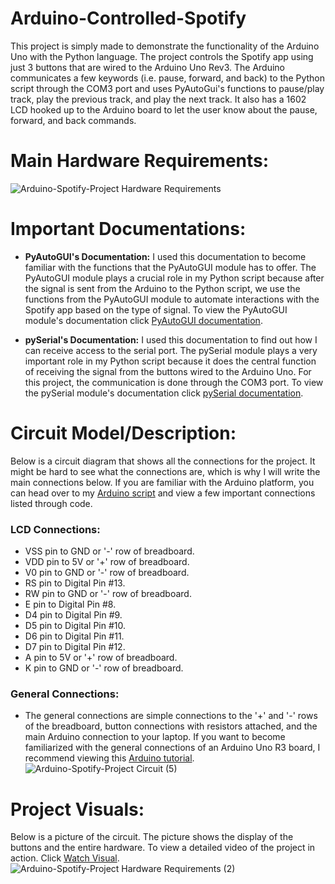 # Arduino-Controlled-Spotify

This project is simply made to demonstrate the functionality of the Arduino Uno with the Python language. The project controls the Spotify app using just 3 buttons that are wired to the Arduino Uno Rev3. The Arduino communicates a few keywords (i.e. pause, forward, and back) to the Python script through the COM3 port and uses PyAutoGui's functions to pause/play track, play the previous track, and play the next track. It also has a 1602 LCD hooked up to the Arduino board to let the user know about the pause, forward, and back commands.

# Main Hardware Requirements:
![Arduino-Spotify-Project Hardware Requirements](https://user-images.githubusercontent.com/81925146/129283181-aa8ddbe9-8979-4b79-9e00-d070d46cac18.png)

# Important Documentations:

- **PyAutoGUI's Documentation:** I used this documentation to become familiar with the functions that the PyAutoGUI module has to offer. The PyAutoGUI module plays a crucial role in my Python script because after the signal is sent from the Arduino to the Python script, we use the functions from the PyAutoGUI module to automate interactions with the Spotify app based on the type of signal. To view the PyAutoGUI module's documentation click [PyAutoGUI documentation](https://pyautogui.readthedocs.io/en/latest/#).

- **pySerial's Documentation:** I used this documentation to find out how I can receive access to the serial port. The pySerial module plays a very important role in my Python script because it does the central function of receiving the signal from the buttons wired to the Arduino Uno. For this project, the communication is done through the COM3 port. To view the pySerial module's documentation click [pySerial documentation](https://pyserial.readthedocs.io/en/latest/index.html).

# Circuit Model/Description:

Below is a circuit diagram that shows all the connections for the project. It might be hard to see what the connections are, which is why I will write the main connections below. If you are familiar with the Arduino platform, you can head over to my [Arduino script](https://github.com/akkik04/Arduino-Controlled-Spotify/blob/main/Arduino-Controlled-Spotify/SpotifyController.ino) and view a few important connections listed through code.

### LCD Connections:
- VSS pin to GND or '-' row of breadboard.
- VDD pin to 5V or '+' row of breadboard.
- V0 pin to GND or '-' row of breadboard.
- RS pin to Digital Pin #13.
- RW pin to GND or '-' row of breadboard.
- E pin to Digital Pin #8.
- D4 pin to Digital Pin #9.
- D5 pin to Digital Pin #10.
- D6 pin to Digital Pin #11.
- D7 pin to Digital Pin #12.
- A pin to 5V or '+' row of breadboard.
- K pin to GND or '-' row of breadboard.

### General Connections:

- The general connections are simple connections to the '+' and '-' rows of the breadboard, button connections with resistors attached, and the main Arduino connection to your laptop. If you want to become familiarized with the general connections of an Arduino Uno R3 board, I recommend viewing this [Arduino tutorial](https://www.arduino.cc/en/Tutorial/HomePage).
![Arduino-Spotify-Project Circuit (5)](https://user-images.githubusercontent.com/81925146/129281072-5a3cbdbd-0472-4abd-b743-5753c15f4fde.png)

# Project Visuals:

Below is a picture of the circuit. The picture shows the display of the buttons and the entire hardware. To view a detailed video of the project in action. Click [Watch Visual](https://github.com/akkik04/Arduino-Controlled-Spotify/blob/main/Project-Visuals/Updated-Visuals/ArduinoSpotifyProjectUpdatedVid.MOV).
![Arduino-Spotify-Project Hardware Requirements (2)](https://user-images.githubusercontent.com/81925146/129284092-69f1b06a-196a-4407-88b2-3cb3424de110.png)








